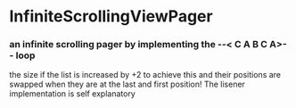 # InfiniteScrollingViewPager
### an infinite scrolling pager by implementing the --< C A B C A>-- loop

the size if the list is increased by +2 to achieve this and their positions are swapped when they are at the last and first position!
The lisener implementation is self explanatory 
